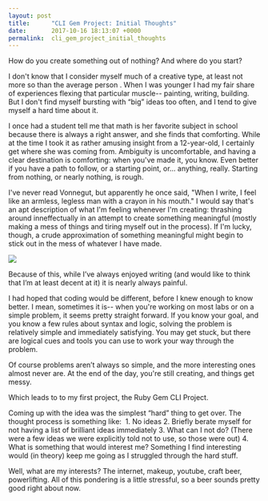 ```yaml
---
layout: post
title:      "CLI Gem Project: Initial Thoughts"
date:       2017-10-16 18:13:07 +0000
permalink:  cli_gem_project_initial_thoughts
---
```



How do you create something out of nothing? And where do you start?

I don't know that I consider myself much of a creative type, at least not more so than the average person . When I was younger I had my fair share of experiences flexing that particular muscle-- painting, writing, building. But I don't find myself bursting with “big” ideas too often, and I tend to give myself a hard time about it.

I once had a student tell me that math is her favorite subject in school because there is always a right answer, and she finds that comforting. While at the time I took it as rather amusing insight from a 12-year-old, I certainly get where she was coming from. Ambiguity is uncomfortable, and having a clear destination is comforting: when you've made it, you know. Even better if you have a path to follow, or a starting point, or... anything, really. Starting from nothing, or nearly nothing, is rough.

I've never read Vonnegut, but apparently he once said, "When I write, I feel like an armless, legless man with a crayon in his mouth." I would say that's an apt description of what I'm feeling whenever I'm creating: thrashing around inneffectually in an attempt to create something meaningful (mostly making a mess of things and tiring myself out in the process). If I'm lucky, though, a crude approximation of something meaningful might begin to stick out in the mess of whatever I have made. 

![](https://tenor.com/view/flail-panic-gif-7741733http://)

Because of this, while I’ve always enjoyed writing (and would like to think that I’m at least decent at it) it is nearly always painful.

I had hoped that coding would be different, before I knew enough to know better. I mean, sometimes it is-- when you're working on most labs or on a simple problem, it seems pretty straight forward. If you know your goal, and you know a few rules about syntax and logic, solving the problem is relatively simple and immediately satisfying. You may get stuck, but there are logical cues and tools you can use to work your way through the problem. 

Of course problems aren’t always so simple, and the more interesting ones almost never are.
At the end of the day, you're still creating, and things get messy.

Which leads to to my first project, the Ruby Gem CLI Project.

Coming up with the idea was the simplest “hard” thing to get over.  The thought process is something like:&#x2028;&#x2028;1. No ideas 
2. Briefly berate myself for not having a list of brilliant ideas immediately
3. What can I not do? (There were a few ideas we were explicitly told not to use, so those were out)
4. What is something that would interest me? Something I find interesting would (in theory) keep me going as I struggled through the hard stuff. 

Well, what are my interests? The internet, makeup, youtube, craft beer, powerlifting. All of this pondering is a little stressful, so a beer sounds pretty good right about now.
